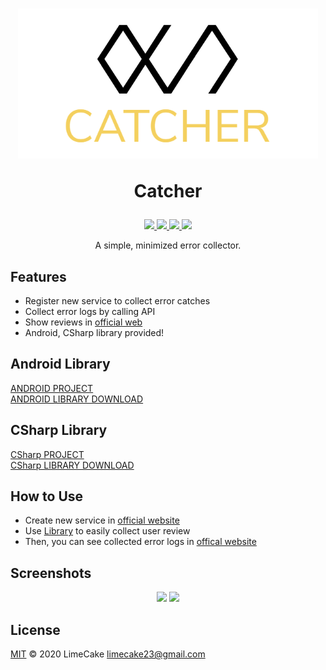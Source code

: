 <h1 align="center">
  <img src="logo.png" alt="Catcher" width="480">
  <br>
  <p>Catcher</p>
</h1>

<p align="center">
    <a href="https://catcher.devx.kr/">
        <img src="https://img.shields.io/badge/DEVX-catcher-black?style=flat-square" />
    </a>
    <a href="#license">
        <img src="https://img.shields.io/github/license/LIMECAKE/Catcher?style=flat-square" />
    </a>
    <a href="https://github.com/LIMECAKE/Catcher/releases">
        <img src="https://img.shields.io/github/v/release/LIMECAKE/Catcher?style=flat-square" />
    </a>
    <a href="https://github.com/LIMECAKE/Catcher/issues">
        <img src="https://img.shields.io/badge/SUPPORT-LIVE-green?style=flat-square" />
    </a>
</p>

<p align="center">
A simple, minimized error collector.
</p>

## Features
- Register new service to collect error catches  
- Collect error logs by calling API  
- Show reviews in [official web](https://catcher.devx.kr)  
- Android, CSharp library provided!  

## Android Library
[ANDROID PROJECT](https://github.com/LIMECAKE/Catcher/tree/master/Android)  
[ANDROID LIBRARY DOWNLOAD](https://github.com/LIMECAKE/Catcher/releases)  

## CSharp Library
[CSharp PROJECT](https://github.com/LIMECAKE/Catcher/tree/master/CSHARP)  
[CSharp LIBRARY DOWNLOAD](https://github.com/LIMECAKE/Catcher/releases)  

## How to Use
- Create new service in [official website](https://catcher.devx.kr)  
- Use [Library](https://github.com/LIMECAKE/Catcher/releases) to easily collect user review  
- Then, you can see collected error logs in [offical website](https://catcher.devx.kr)  

## Screenshots

<div align="center">
<img src="https://user-images.githubusercontent.com/8467374/79940919-044bd800-849e-11ea-8db4-3e6ee741ac22.png" width="80%"></img>
<img src="https://user-images.githubusercontent.com/8467374/79940923-06159b80-849e-11ea-9701-57504f1ccced.png" width="80%"></img>
</div>

## License
[MIT](LICENSE) © 2020 LimeCake <limecake23@gmail.com>